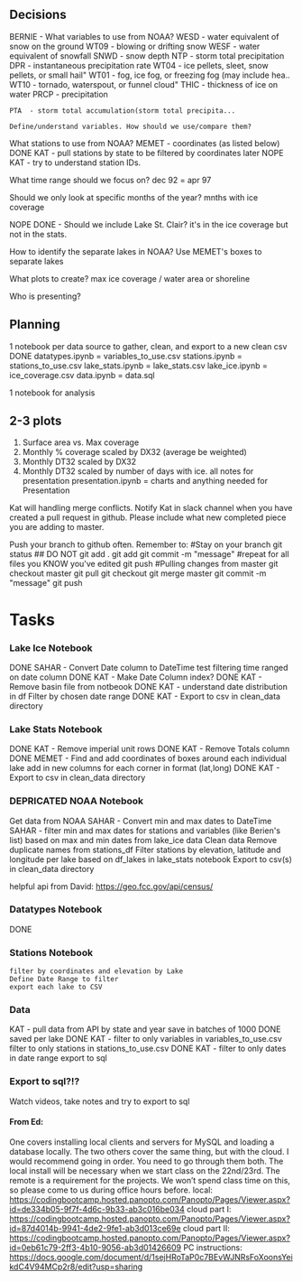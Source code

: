 ## Decisions

BERNIE - What variables to use from NOAA?
    WESD - water equivalent of snow on the ground
    WT09 - blowing or drifting snow
    WESF - water equivalent of snowfall
    SNWD - snow depth
    NTP  - storm total precipitation
    DPR  - instantaneous precipitation rate
    WT04 - ice pellets, sleet, snow pellets, or small hail"
    WT01 - fog, ice fog, or freezing fog (may include hea..
    WT10 - tornado, waterspout, or funnel cloud"
    THIC - thickness of ice on water
    PRCP - precipitation 
    
    PTA  - storm total accumulation(storm total precipita...
    
    Define/understand variables. How should we use/compare them?
    

What stations to use from NOAA?
MEMET - coordinates (as listed below)
DONE KAT - pull stations by state to be filtered by coordinates later
NOPE KAT - try to understand station IDs.

What time range should we focus on?
dec 92 = apr 97

Should we only look at specific months of the year?
mnths with ice coverage

NOPE DONE - Should we include Lake St. Clair?
    it's in the ice coverage but not in the stats.

How to identify the separate lakes in NOAA?
    Use MEMET's boxes to separate lakes

What plots to create?
max ice coverage / water area or shoreline


Who is presenting?



## Planning
1 notebook per data source to gather, clean, and export to a new clean csv
DONE datatypes.ipynb = variables_to_use.csv
stations.ipynb = stations_to_use.csv
lake_stats.ipynb = lake_stats.csv
lake_ice.ipynb = ice_coverage.csv
data.ipynb = data.sql

1 notebook for analysis
## 2-3 plots
1. Surface area vs. Max coverage
2. Monthly % coverage scaled by DX32 (average be weighted)
3. Monthly DT32 scaled by DX32
4. Monthly DT32 scaled by number of days with ice. 
all notes for presentation
presentation.ipynb = charts and anything needed for Presentation

Kat will handling merge conflicts.
Notify Kat in slack channel when you have created a pull request in github.
Please include what new completed piece you are adding to master.

Push your branch to github often.
Remember to:
    #Stay on your branch
    git status
    ## DO NOT git add .
    git add <file>
    git commit -m "message"
    #repeat for all files you KNOW you've edited
    git push
    #Pulling changes from master
    git checkout master
    git pull
    git checkout <branch>
    git merge master
    git commit -m "message"
    git push

# Tasks

### Lake Ice Notebook
DONE SAHAR - Convert Date column to DateTime
    test filtering time ranged on date column
DONE KAT - Make Date Column index?
DONE KAT - Remove basin file from notbeook
DONE KAT - understand date distribution in df
Filter by chosen date range
DONE KAT - Export to csv in clean_data directory

### Lake Stats Notebook
DONE KAT - Remove imperial unit rows
DONE KAT - Remove Totals column
DONE MEMET - Find and add coordinates of boxes around each individual lake
        add in new columns for each corner
        in format (lat,long)
DONE KAT - Export to csv in clean_data directory

### DEPRICATED NOAA Notebook
Get data from NOAA
SAHAR - Convert min and max dates to DateTime
SAHAR - filter min and max dates for stations and variables (like Berien's list) based on max and min dates from lake_ice data
Clean data
    Remove duplicate names from stations_df
    Filter stations by elevation, latitude and longitude per lake based on df_lakes in lake_stats notebook
Export to csv(s) in clean_data directory

helpful api from David: https://geo.fcc.gov/api/census/

### Datatypes Notebook
DONE
    
### Stations Notebook
    filter by coordinates and elevation by Lake
    Define Date Range to filter
    export each lake to CSV
    
### Data 
KAT - pull data from API by state and year
        save in batches of 1000
DONE    saved per lake
DONE KAT - filter to only variables in variables_to_use.csv
filter to only stations in stations_to_use.csv
DONE KAT - filter to only dates in date range
    export to sql
    
### Export to sql?!?
Watch videos, take notes and try to export to sql

#### From Ed:
One covers installing local clients and servers for MySQL and loading a database locally. The two others cover the same thing, but with the cloud. I would recommend going in order.
You need to go through them both. The local install will be necessary when we start class on the 22nd/23rd. The remote is a requirement for the projects. We won’t spend class time on this, so please come to us during office hours before.
local: https://codingbootcamp.hosted.panopto.com/Panopto/Pages/Viewer.aspx?id=de334b05-9f7f-4d6c-9b33-ab3c016be034
cloud part I: https://codingbootcamp.hosted.panopto.com/Panopto/Pages/Viewer.aspx?id=87d4014b-9941-4de2-9fe1-ab3d013ce69e
cloud part II: https://codingbootcamp.hosted.panopto.com/Panopto/Pages/Viewer.aspx?id=0eb61c79-2ff3-4b10-9056-ab3d01426609
PC instructions: https://docs.google.com/document/d/1sejHRoTaP0c7BEvWJNRsFoXoonsYeikdC4V94MCp2r8/edit?usp=sharing